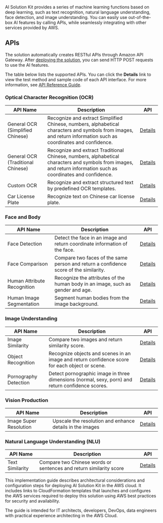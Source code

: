 AI ​​Solution Kit provides a series of machine learning functions based on deep learning, such as text recognition, natural language understanding, face detection, and image understanding. You can easily use out-of-the-box AI features by calling APIs, while seamlessly integrating with other services provided by AWS.

## APIs

The solution automatically creates RESTful APIs through Amazon API Gateway. After [deploying the solution](./deployment.md), you can send HTTP POST requests to use the AI features. 

The table below lists the supported APIs. You can click the **Details** link to view the test method and sample code of each API interface. For more information, see [API Reference Guide](./api-explorer.md).


### Optical Character Recognition (OCR)
|    **API Name**   | **Description**    | API |
|--------------|------------|-------------|
|General OCR (Simplified Chinese)|Recognize and extract Simplified Chinese, numbers, alphabetical characters and symbols from images, and return information such as coordinates and confidence.|[Details](deploy-general-ocr.md)|
|General OCR (Traditional Chinese)|Recognize and extract Traditional Chinese, numbers, alphabetical characters and symbols from images, and return information such as coordinates and confidence.|[Details](deploy-general-ocr-traditional.md)|
|Custom OCR|Recognize and extract structured text by predefined OCR templates.|[Details](deploy-custom-ocr.md)|
|Car License Plate|Recognize text on Chinese car license plate.|[Details](deploy-car-license-plate.md)|

### Face and Body
|    **API Name**   | **Description**    | API |
|--------------|------------|-------------|
|Face Detection|Detect the face in an image and return coordinate information of the face.|[Details](deploy-face-detection.md)|
|Face Comparison|Compare two faces of the same person and return a confidence score of the similarity.|[Details](deploy-face-comparison.md)|
|Human Attribute Recognition |Recognize the attributes of the human body in an image, such as gender and age.|[Details](deploy-human-attribute-recognition.md)|
|Human Image Segmentation|Segment human bodies from the image background.|[Details](deploy-human-image-segmentation.md)|

### Image Understanding
|    **API Name**   | **Description**    | API |
|--------------|------------|-------------|
|Image Similarity|Compare two images and return similarity score.|[Details](deploy-text-similarity.md)|
|Object Recognition|Recognize objects and scenes in an image and return confidence score for each object or scene.|[Details](deploy-object-recognition.md)|
|Pornography Detection|Detect pornographic image in three dimensions (normal, sexy, porn) and return confidence scores.|[Details](deploy-pornography-detection.md)|

### Vision Production
|    **API Name**   | **Description**    | API |
|--------------|------------|-------------|
|Image Super Resolution|Upscale the resolution and enhance details in the images|[Details](deploy-image-super-resolution.md)|

### Natural Language Understanding (NLU)
|    **API Name**   | **Description**    | API |
|--------------|------------|-------------|
|Text Similarity|Compare two Chinese words or sentences and return similarity score|[Details](deploy-text-similarity.md)|


This implementation guide describes architectural considerations and configuration steps for deploying AI Solution Kit in the AWS cloud. It includes links to CloudFormation templates that launches and configures the AWS services required to deploy this solution using AWS best practices for security and availability.

The guide is intended for IT architects, developers, DevOps, data engineers with practical experience architecting in the AWS Cloud.




<!--
### **语音技术**
|    **名称**   | **描述**    | **部署说明** |
|--------------|------------|-------------|
|||
-->